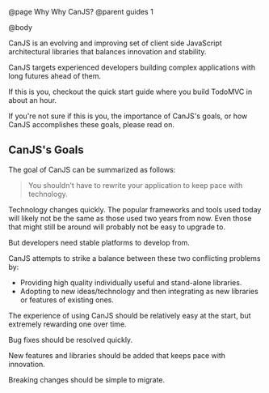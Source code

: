 @page Why Why CanJS?
@parent guides 1

@body

CanJS is an evolving and improving set of client side
JavaScript architectural libraries that balances
innovation and stability.  

CanJS targets experienced developers building complex applications
with long futures ahead of them.

If this is you, checkout the quick start guide
where you build TodoMVC in about an hour.

If you're not sure if this is you, the importance of
CanJS's goals, or how CanJS accomplishes these goals, please read on.


## CanJS's Goals

The goal of CanJS can be summarized as follows:

> You shouldn't have to rewrite your application to
> keep pace with technology.

Technology changes quickly.  The popular frameworks and tools
used today will likely not be the same as those used two
years from now.  Even those that might still be around will
probably not be easy to upgrade to.

But developers need stable platforms to develop from.

CanJS attempts to strike a balance between these two
conflicting problems by:

- Providing high quality individually useful and stand-alone libraries.
- Adopting to new ideas/technology and then integrating as new libraries
  or features of existing ones.

The experience of using CanJS should be relatively easy at the start,
but extremely rewarding one over time.  

Bug fixes should be resolved quickly.

New features and libraries should be added that keeps pace with
innovation.

Breaking changes should be simple to migrate.
